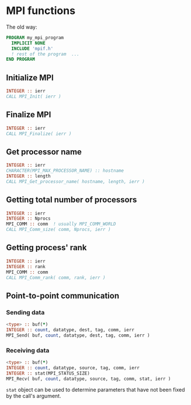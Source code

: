 # MPI functions

The old way:

```fortran
PROGRAM my_mpi_program
  IMPLICIT NONE
  INCLUDE 'mpif.h'
  ! rest of the program  ...
END PROGRAM
```

## Initialize MPI

```fortran
INTEGER :: ierr
CALL MPI_Init( ierr )
```

## Finalize MPI

```fortran
INTEGER :: ierr
CALL MPI_Finalize( ierr )
```

## Get processor name

```fortran
INTEGER :: ierr
CHARACTER(MPI_MAX_PROCESSOR_NAME) :: hostname
INTEGER :: length
CALL MPI_Get_processor_name( hostname, length, ierr )
```

## Getting total number of processors

```fortran
INTEGER :: ierr
INTEGER :: Nprocs
MPI_COMM :: comm  ! usually MPI_COMM_WORLD
CALL MPI_Comm_size( comm, Nprocs, ierr )
```

## Getting process' rank

```fortran
INTEGER :: ierr
INTEGER :: rank
MPI_COMM :: comm
CALL MPI_Comm_rank( comm, rank, ierr )
```

## Point-to-point communication

### Sending data

```fortran
<type> :: buf(*)
INTEGER :: count, datatype, dest, tag, comm, ierr
MPI_Send( buf, count, datatype, dest, tag, comm, ierr )
```

### Receiving data

```fortran
<type> :: buf(*)
INTEGER :: count, datatype, source, tag, comm, ierr
INTEGER :: stat(MPI_STATUS_SIZE)
MPI_Recv( buf, count, datatype, source, tag, comm, stat, ierr )
```

`stat` object can be used to determine parameters that have not been
fixed by the call's argument.

